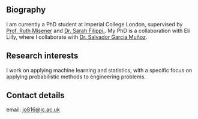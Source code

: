 ## Biography 

I am currently a PhD student at Imperial College London, supervised by [Prof. Ruth Misener](https://www.imperial.ac.uk/people/r.misener) and [Dr. Sarah Filippi.](https://www.imperial.ac.uk/people/s.filippi). My PhD is a collaboration with Eli Lilly, where I collaborate with [Dr. Salvador García Muñoz](https://scholar.google.com/citations?user=L-7xA40AAAAJ&hl). 


## Research interests

I work on applying machine learning and statistics, with a specific focus on applying probabilistic methods to engineering problems. 

## Contact details 

email: <jo816@ic.ac.uk>

